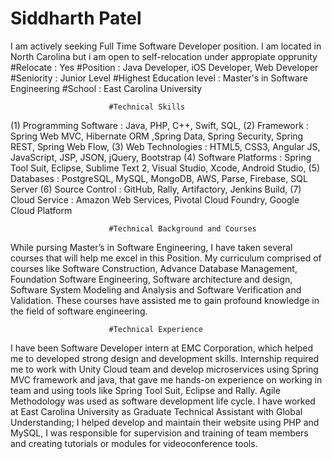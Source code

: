 # Siddharth Patel 

I am actively seeking Full Time Software Developer position. I am located in North Carolina but i am open to self-relocation under appropiate opprunity 
#Relocate                : Yes
#Position                : Java Developer, iOS Developer, Web Developer 
#Seniority               : Junior Level
#Highest Education level : Master's in Software Engineering
#School                  : East Carolina University

                          #Technical Skills
 
(1) Programming Software  : Java, PHP, C++, Swift, SQL,
(2) Framework                 : Spring Web MVC, Hibernate ORM ,Spring Data, Spring Security, Spring REST, Spring Web Flow, 
(3) Web Technologies          : HTML5, CSS3, Angular JS, JavaScript, JSP, JSON, jQuery, Bootstrap
(4) Software Platforms        : Spring Tool Suit, Eclipse, Sublime Text 2, Visual Studio, Xcode, Android Studio,
(5) Databases                 : PostgreSQL, MySQL, MongoDB, AWS, Parse, Firebase, SQL Server
(6) Source Control            : GitHub, Rally, Artifactory, Jenkins Build,
(7) Cloud Service             : Amazon Web Services, Pivotal Cloud Foundry, Google Cloud Platform

                          #Technical Background and Courses 
While pursing Master’s in Software Engineering, I have taken several courses that will help me excel in this Position. My curriculum comprised of courses like Software Construction, Advance Database Management, Foundation Software Engineering, Software architecture and design, Software System Modeling and Analysis and Software Verification and Validation. These courses have assisted me to gain profound knowledge in the field of software engineering.

                          #Technical Experience 
I have been Software Developer intern at EMC Corporation, which helped me to developed strong design and development skills. Internship required me to work with Unity Cloud team and develop microservices using Spring MVC framework and java, that gave me hands-on experience on working in team and using tools like Spring Tool Suit, Eclipse and Rally. Agile Methodology was used as software development life cycle. I have worked at East Carolina University as Graduate Technical Assistant with Global Understanding; I helped develop and maintain their website using PHP and MySQL, I was responsible for supervision and training of team members and creating tutorials or modules for videoconference tools. 

                         
  
